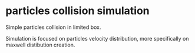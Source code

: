 # particles collision simulation

Simple particles collision in limited box.

Simulation is focused on particles velocity distribution, more specifically on maxwell distibution creation.

